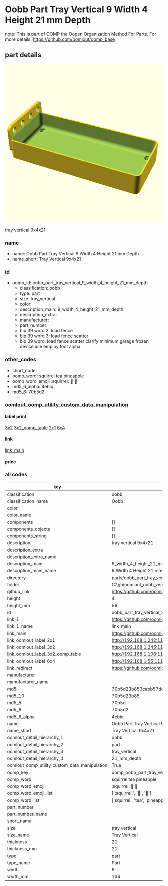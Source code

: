 # Oobb Part Tray Vertical 9 Width 4 Height 21 mm Depth  

note: This is part of OOMP the Oopen Organization Method For Parts. For more details: https://github.com/oomlout/oomp_base

##  part details
  

[![](3dpr.png)](3dpr.png)

tray vertical 9x4x21



### name
* name: Oobb Part Tray Vertical 9 Width 4 Height 21 mm Depth
* name_short: Tray Vertical 9x4x21 
### id
* oomp_id: oobb_part_tray_vertical_9_width_4_height_21_mm_depth
  * classification: oobb
  * type: part
  * size: tray_vertical
  * color: 
  * description_main: 9_width_4_height_21_mm_depth
  * description_extra: 
  * manufacturer: 
  * part_number: 
  * bip 39 word 2: load fence
  * bip 39 word 3: load fence scatter
  * bip 39 word: load fence scatter clarify minimum garage frozen device idle employ foot alpha

### other_codes
* short_code: 
* oomp_word: squirrel tea pineapple
* oomp_word_emoji :squirrel: :tea: :pineapple:
* md5_6_alpha: 4ebiq
* md5_6: 70b5d2






### oomlout_oomp_utility_custom_data_manipulation
#### label print
[3x2](http://192.168.1.245:1112/?label=oomp%204ebiq)
[3x2_oomp_table](http://192.168.1.108:1112/?label=oomp%204ebiq)
[2x1](http://192.168.1.242:1112/?label=oomp%204ebiq)
[6x4](http://192.168.1.55:1112/?label=oomp%204ebiq)    

#### link

[link_main](https://github.com/oomlout/oomlout_oobb_version_4_generated_parts/tree/main/navigation_oomp/oobb/part/tray_vertical/9_width_4_height_21_mm_depth/part)                              

#### price







### all codes 
| key | value |  
| --- | --- |  
| classification | oobb |  
| classification_name | Oobb |  
| color |  |  
| color_name |  |  
| components | [] |  
| components_objects | [] |  
| components_string | [] |  
| description | tray vertical 9x4x21 |  
| description_extra |  |  
| description_extra_name |  |  
| description_main | 9_width_4_height_21_mm_depth |  
| description_main_name | 9 Width 4 Height 21 mm Depth |  
| directory | parts/oobb_part_tray_vertical_9_width_4_height_21_mm_depth |  
| folder | C:\gh\oomlout_oobb_version_4_generated_parts\parts\oobb_part_tray_vertical_9_width_4_height_21_mm_depth |  
| github_link | https://github.com/oomlout/oomlout_oomp_part_src/tree/main/parts/oobb_part_tray_vertical_9_width_4_height_21_mm_depth |  
| height | 4 |  
| height_mm | 59 |  
| id | oobb_part_tray_vertical_9_width_4_height_21_mm_depth |  
| link_1 | https://github.com/oomlout/oomlout_oobb_version_4_generated_parts/tree/main/navigation_oomp/oobb/part/tray_vertical/9_width_4_height_21_mm_depth/part |  
| link_1_name | link_main |  
| link_main | https://github.com/oomlout/oomlout_oobb_version_4_generated_parts/tree/main/navigation_oomp/oobb/part/tray_vertical/9_width_4_height_21_mm_depth/part |  
| link_oomlout_label_2x1 | http://192.168.1.242:1112/?label=oomp%204ebiq |  
| link_oomlout_label_3x2 | http://192.168.1.245:1112/?label=oomp%204ebiq |  
| link_oomlout_label_3x2_oomp_table | http://192.168.1.108:1112/?label=oomp%204ebiq |  
| link_oomlout_label_6x4 | http://192.168.1.55:1112/?label=oomp%204ebiq |  
| link_redirect | https://github.com/oomlout/oomlout_oobb_version_4_generated_parts/tree/main/parts/oobb_tray_vertical_09_04_21 |  
| manufacturer |  |  
| manufacturer_name |  |  
| md5 | 70b5d23b853cabb57dc6829f80d54417 |  
| md5_10 | 70b5d23b85 |  
| md5_5 | 70b5d |  
| md5_6 | 70b5d2 |  
| md5_6_alpha | 4ebiq |  
| name | Oobb Part Tray Vertical 9 Width 4 Height 21 mm Depth |  
| name_short | Tray Vertical 9x4x21  |  
| oomlout_detail_hierarchy_1 | oobb |  
| oomlout_detail_hierarchy_2 | part |  
| oomlout_detail_hierarchy_3 | tray_vertical |  
| oomlout_detail_hierarchy_4 | 21_mm_depth |  
| oomlout_oomp_utility_custom_data_manipulation | True |  
| oomp_key | oomp_oobb_part_tray_vertical_9_width_4_height_21_mm_depth |  
| oomp_word | squirrel tea pineapple |  
| oomp_word_emoji | :squirrel: :tea: :pineapple: |  
| oomp_word_emoji_list | [':squirrel:', ':tea:', ':pineapple:'] |  
| oomp_word_list | ['squirrel', 'tea', 'pineapple'] |  
| part_number |  |  
| part_number_name |  |  
| short_name |  |  
| size | tray_vertical |  
| size_name | Tray Vertical |  
| thickness | 21 |  
| thickness_mm | 21 |  
| type | part |  
| type_name | Part |  
| width | 9 |  
| width_mm | 134 |  
